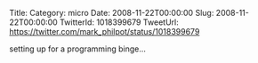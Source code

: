 Title: 
Category: micro
Date: 2008-11-22T00:00:00
Slug: 2008-11-22T00:00:00
TwitterId: 1018399679
TweetUrl: https://twitter.com/mark_philpot/status/1018399679

setting up for a programming binge...